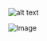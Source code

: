 
![alt text](https://github.com/makolvik/kottans-frontend/blob/master/Linux%20CLI%2C%20and%20HTTP/scr1.bmp)

<img scr="https://github.com/makolvik/kottans-frontend/blob/master/Linux%20CLI%2C%20and%20HTTP/scr1.bmp" alt="Image">
